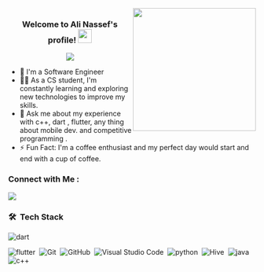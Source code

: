 
<img width="250" align="right" src="https://c.tenor.com/_DOBjnGspYAAAAAM/code-coding.gif">

<h3 align="center">
  Welcome to Ali Nassef's profile!
  <img src="https://media.giphy.com/media/hvRJCLFzcasrR4ia7z/giphy.gif" width="28">
</h3>

<!-- Typing SVG by DenverCoder1 - https://github.com/DenverCoder1/readme-typing-svg -->
<p align="center">
  <a href="https://github.com/DenverCoder1/readme-typing-svg"><img src="https://readme-typing-svg.herokuapp.com/?lines=Flutter%20developer;Always%20learning%20new%20things&font=Fira%20Code&center=true&width=440&height=45&color=f75c7e&vCenter=true&size=22"></a>
</p> 

- 🏢 I'm a Software Engineer 
- 👨‍💻 As a CS student, I'm constantly learning and exploring new technologies to improve my skills.
- 💬 Ask me about my experience with c++, dart , flutter, any thing about mobile dev. and competitive programming  .
- ⚡ Fun Fact: I'm a coffee enthusiast and my perfect day would start and end with a cup of coffee.



### Connect with Me :

<a href="https://www.linkedin.com/in/ali-nassef/" target="_blank"><img src="https://img.shields.io/badge/-Ali%20Nassef-0077B5?style=for-the-badge&logo=Linkedin&logoColor=white"/></a>

### 🛠 &nbsp;Tech Stack
![dart](https://img.shields.io/badge/-dart-05122A?style=flat&logo=dart)&nbsp;

![flutter](https://img.shields.io/badge/-flutter-05122A?style=flat&logo=flutter&logoColor=1572B6)&nbsp;
![Git](https://img.shields.io/badge/-Git-05122A?style=flat&logo=git)&nbsp;
![GitHub](https://img.shields.io/badge/-GitHub-05122A?style=flat&logo=github)&nbsp;
![Visual Studio Code](https://img.shields.io/badge/-Visual%20Studio%20Code-05122A?style=flat&logo=visual-studio-code&logoColor=007ACC)&nbsp;
![python](https://img.shields.io/badge/-python-05122A?style=flat&logo=python)&nbsp;
![Hive](https://img.shields.io/badge/-Hive-05122A?style=flat&logo=hive)&nbsp;
![java](https://img.shields.io/badge/-java-05122A?style=flat&logo=java)&nbsp;
![c++](https://img.shields.io/badge/-c++-05122A?style=flat&logo={c++})&nbsp;


 
